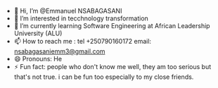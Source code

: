 - 👋 Hi, I’m @Emmanuel NSABAGASANI
- 👀 I’m interested in tecchnology transformation
- 🌱 I’m currently learning Software Engineering at African Leadership University (ALU)
- 📫 How to reach me : tel +250790160172  email: nsabagasaniemm3@gmail.com
- 😄 Pronouns: He
- ⚡ Fun fact: people who don't know me well, they am too serious but that's not true. i can be fun too especially to my close friends.

<!---
Emmanuel-NS/Emmanuel-NS is a ✨ special ✨ repository because its `README.md` (this file) appears on your GitHub profile.
You can click the Preview link to take a look at your changes.
--->

